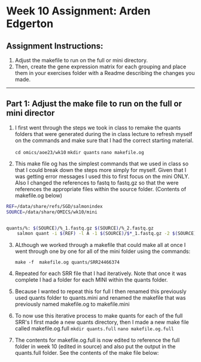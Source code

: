 # Week 10 Assignment: Arden Edgerton

## Assignment Instructions: 

1. Adjust the makefile to run on the full or mini directory. 
2. Then, create the gene expression matrix for each grouping and place them in your exercises folder with a Readme describing the changes you made.

***

## Part 1: Adjust the make file to run on the full or mini director

1. I first went through the steps we took in class to remake the quants folders that were generated during the in class lecture to refresh myself on the commands and make sure that I had the correct starting material. 

    `cd omics/aoe23/wk10`
    `mkdir quants`
    `nano makefile.og`
    
2. This make file og has the simplest commands that we used in class so that I could break down the steps more simply for myself. Given that I was getting error messages I used this to first focus on the mini ONLY. Also I changed the references to fastq to fastq.gz so that the were references the appropriate files within the source folder. (Contents of makefile.og below)

```bash
REF=/data/share/refs/SGD/salmonindex
SOURCE=/data/share/OMICS/wk10/mini


quants/%: $(SOURCE)/%_1.fastq.gz $(SOURCE)/%_2.fastq.gz
	salmon quant -i $(REF) -l A -1 $(SOURCE)/$*_1.fastq.gz -2 $(SOURCE)/$*_2.fastq.gz --validateMappings -o $@
```


3. ALthough we worked through a makefile that could make all at once I went through one by one for all of the mini folder using the commands: 

    `make -f  makefile.og quants/SRR24466374`
4. Repeated for each SRR file that I had iteratively. Note that once it was complete I had a folder for each MINI within the quants folder. 

5. Because I wanted to repeat this for full I then renamed this previously used quants folder to quants.mini and renamed the makefile that was previously named makefile.og to makefile.mini

6. To now use this iterative process to make quants for each of the full SRR's I first made a new quants directory, then I made a new make file called makefile.og.full
    `mkdir quants.full`
    `nano makefile.og.full`
    
7. The contents for makefile.og.full is now edited to reference the full folder in week 10 (edited in source) and also put the output in the quants.full folder. See the contents of the make file below: 








